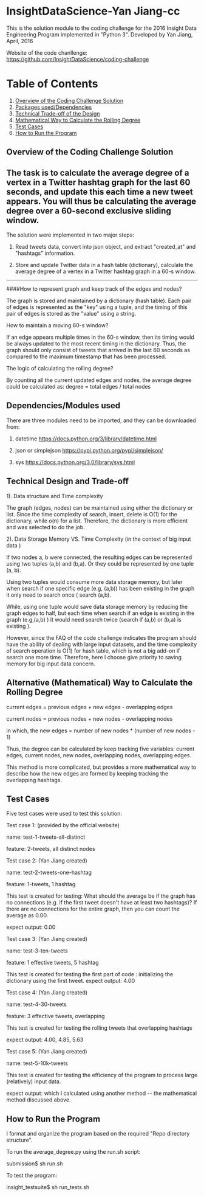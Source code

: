 # InsightDataScience-Yan Jiang-cc

This is the solution module to the coding challenge for the 2016 Insight Data Engineering Program implemented in "Python 3".
Developed by Yan Jiang, April, 2016

Website of the code chanllenge: https://github.com/InsightDataScience/coding-challenge

# Table of Contents
1. [Overview of the Coding Challenge Solution](README.md#code-summary)
2. [Packages used/Dependencies](README.md#details-of-implementation)
3. [Technical Trade-off of the Design](README.md#building-the-twitter-hashtag-graph)
4. [Mathematical Way to Calculate the Rolling Degree](README.md#modifying-the-twitter-hashtag-graph-with-incoming-tweet)
5. [Test Cases](README.md#maintaining-data-within-the-60-second-window)
6. [How to Run the Program](README.md#how-to-run-the-program)


## Overview of the Coding Challenge Solution

The task is to calculate the average degree of a vertex in a Twitter hashtag graph for the last 60 seconds, and update this each time a new tweet appears. You will thus be calculating the average degree over a 60-second exclusive sliding window.
-----------------------------------------------------------------------------------------------------------------
The solution were implemented in two major steps: 

1) Read tweets data, convert into json object, and extract "created_at" and "hashtags" information.

2) Store and update Twitter data in a hash table (dictionary), calculate the average degree of a vertex in a Twitter hashtag graph in a 60-s window.
-----------------------------------------------------------------------------------------------------------------
####How to represent graph and keep track of the edges and nodes?

The graph is stored and maintained by a dictionary (hash table). Each pair of edges is represented as the "key" using a tuple, and the timing of this pair of edges is stored as the "value" using a string.  

How to maintain a moving 60-s window?

If an edge appears multiple times in the 60-s window, then its timing would be always updated to the most recent timing in the dictionary. 
Thus, the graph should only consist of tweets that arrived in the last 60 seconds as compared to the maximum timestamp that has been processed.

The logic of calculating the rolling degree?

By counting all the current updated edges and nodes, the average degree could be calculated as:
degree = total edges / total nodes


## Dependencies/Modules used
There are three modules need to be imported, and they can be downloaded from:

1) datetime
https://docs.python.org/3/library/datetime.html

2) json or simplejson
https://pypi.python.org/pypi/simplejson/

3) sys
https://docs.python.org/3.0/library/sys.html

## Technical Design and Trade-off
1). Data structure and Time complexity

The graph (edges, nodes) can be maintained using either the dictionary or list. Since the time complexity of search, insert, delete is O(1) for the dictionary, while o(n) for a list. Therefore, the dictionary is more efficient and was selected to do the job. 

2). Data Storage Memory VS. Time Complexity (in the context of big input data )

If two nodes a, b were connected, the resulting edges can be represented using two tuples (a,b) and (b,a). Or they could be represented by one tuple (a, b).

Using two tuples would consume more data storage memory, but later when search if one specific edge (e.g, (a,b)) has been existing in the graph it only need to search once ( search (a,b). 

While, using one tuple would save data storage memory by reducing the graph edges to half, but each time when search if an edge is existing in the graph (e.g,(a,b) ) it would need search twice (search if (a,b) or (b,a) is existing ). 

However, since the FAQ of the code challenge indicates the program should have the ability of dealing with large input datasets, and the time complexity of search operation is O(1) for hash table, which is not a big add-on if search one more time. Therefore, here I choose give priority to saving memory for big input data concern. 


## Alternative (Mathematical) Way to Calculate the Rolling Degree

current edges = previous edges + new edges - overlapping edges

current nodes = previous nodes + new nodes - overlapping nodes

in which, the new edges = number of new nodes * (number of new nodes - 1)

Thus, the degree can be calculated by keep tracking five variables: current edges, current nodes, new nodes, overlapping nodes, overlapping edges. 

This method is more complicated, but provides a more mathematical way to describe how the new edges are formed by keeping tracking the overlapping hashtags.  



## Test Cases
Five test cases were used to test this solution:

Test case 1: (provided by the official website)

name: test-1-tweets-all-distinct

feature: 2-tweets, all distinct nodes


Test case 2: (Yan Jiang created)

name: test-2-tweets-one-hashtag

feature: 1-tweets, 1 hashtag

This test is created for testing: What should the average be if the graph has no connections (e.g. if the first tweet doesn't have at least two hashtags)?
If there are no connections for the entire graph, then you can count the average as 0.00.

expect output: 0.00

Test case 3: (Yan Jiang created)

name: test-3-ten-tweets

feature: 1 effective tweets, 5 hashtag 

This test is created for testing the first part of code : initializing the dictionary using the first tweet.
expect output: 4.00

Test case 4: (Yan Jiang created)

name: test-4-30-tweets

feature: 3 effective tweets, overlapping

This test is created for testing the rolling tweets that overlapping hashtags 

expect output: 4.00, 4.85, 5.63

Test case 5: (Yan Jiang created)

name: test-5-10k-tweets

This test is created for testing the efficiency of the program to process large (relatively) input data. 

expect output: which I calculated using another method -- the mathematical method discussed above.

## How to Run the Program

I format and organize the program based on the required "Repo directory structure".

To run the average_degree.py using the run.sh script: 

submission$ sh run.sh

To test the program: 

insight_testsuite$ sh run_tests.sh 
